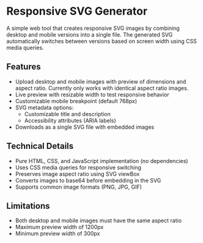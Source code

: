 # Responsive SVG Generator

A simple web tool that creates responsive SVG images by combining desktop and mobile versions into a single file. The generated SVG automatically switches between versions based on screen width using CSS media queries.

## Features

- Upload desktop and mobile images with preview of dimensions and aspect ratio. Currently only works with identical aspect ratio images.
- Live preview with resizable width to test responsive behavior
- Customizable mobile breakpoint (default 768px)
- SVG metadata options:
  - Customizable title and description
  - Accessibility attributes (ARIA labels)
- Downloads as a single SVG file with embedded images

## Technical Details

- Pure HTML, CSS, and JavaScript implementation (no dependencies)
- Uses CSS media queries for responsive switching
- Preserves image aspect ratio using SVG viewBox
- Converts images to base64 before embedding in the SVG
- Supports common image formats (PNG, JPG, GIF)

## Limitations

- Both desktop and mobile images must have the same aspect ratio
- Maximum preview width of 1200px
- Minimum preview width of 300px
